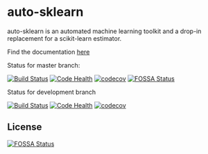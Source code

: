 # auto-sklearn

auto-sklearn is an automated machine learning toolkit and a drop-in replacement for a scikit-learn estimator.

Find the documentation [here](http://automl.github.io/auto-sklearn/)

Status for master branch:

[![Build Status](https://travis-ci.org/automl/auto-sklearn.svg?branch=master)](https://travis-ci.org/automl/auto-sklearn)
[![Code Health](https://landscape.io/github/automl/auto-sklearn/master/landscape.png)](https://landscape.io/github/automl/auto-sklearn/master)
[![codecov](https://codecov.io/gh/automl/auto-sklearn/branch/master/graph/badge.svg)](https://codecov.io/gh/automl/auto-sklearn)
[![FOSSA Status](https://app.fossa.io/api/projects/git%2Bgithub.com%2Fscioatael%2Fauto-sklearn.svg?type=shield)](https://app.fossa.io/projects/git%2Bgithub.com%2Fscioatael%2Fauto-sklearn?ref=badge_shield)

Status for development branch

[![Build Status](https://travis-ci.org/automl/auto-sklearn.svg?branch=development)](https://travis-ci.org/automl/auto-sklearn)
[![Code Health](https://landscape.io/github/automl/auto-sklearn/development/landscape.png)](https://landscape.io/github/automl/auto-sklearn/development)
[![codecov](https://codecov.io/gh/automl/auto-sklearn/branch/development/graph/badge.svg)](https://codecov.io/gh/automl/auto-sklearn)


## License
[![FOSSA Status](https://app.fossa.io/api/projects/git%2Bgithub.com%2Fscioatael%2Fauto-sklearn.svg?type=large)](https://app.fossa.io/projects/git%2Bgithub.com%2Fscioatael%2Fauto-sklearn?ref=badge_large)